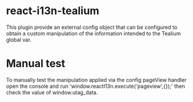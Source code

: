 # react-i13n-tealium

This plugin provide an external config object that can be configured to obtain
a custom manipulation of the information intended to the Tealium global var.

# Manual test

To manually test the manipulation applied via the config pageView handler open
the console and run 'window.reactI13n.execute('pageview',{});' then check the
value of window.utag_data.
